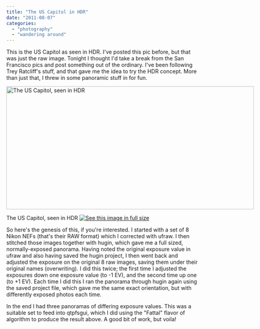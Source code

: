 ```yaml
---
title: "The US Capitol in HDR"
date: "2011-08-07"
categories: 
  - "photography"
  - "wandering around"
---
```

This is the US Capitol as seen in HDR. I've posted this pic before, but that was just the raw image. Tonight I thought I'd take a break from the San Francisco pics and post something out of the ordinary. I've been following Trey Ratcliff's stuff, and that gave me the idea to try the HDR concept. More than just that, I threw in some panoramic stuff in for fun.

<div class='wp-caption aligncenter' style='width: 660px; margin-left: auto; margin-right: auto;'>
<img width='650px' height='323px' alt="The US Capitol, seen in HDR" title='The US Capitol, seen in HDR' src='/uploads/2011/08/USCHDR/capitol_hdr_m.jpg'>
<p class='wp-caption-text'>The US Capitol, seen in HDR <a href='/uploads/2011/08/USCHDR/capitol_hdr_l.jpg'><img alt='See this image in full size' src='/static/fs_img.jpg' /></a></p>
</div>

So here's the genesis of this, if you're interested. I started with a set of 8 Nikon NEFs (that's their RAW format) which I corrected with ufraw. I then stitched those images together with hugin, which gave me a full sized, normally-exposed panorama. Having noted the original exposure value in ufraw and also having saved the hugin project, I then went back and adjusted the exposure on the original 8 raw images, saving them under their original names (overwriting). I did this twice; the first time I adjusted the exposures down one exposure value (to -1 EV), and the second time up one (to +1 EV). Each time I did this I ran the panorama through hugin again using the saved project file, which gave me the same exact orientation, but with differently exposed photos each time. 

In the end I had three panoramas of differing exposure values. This was a suitable set to feed into qtpfsgui, which I did using the "Fattal" flavor of algorithm to produce the result above. A good bit of work, but voila!


